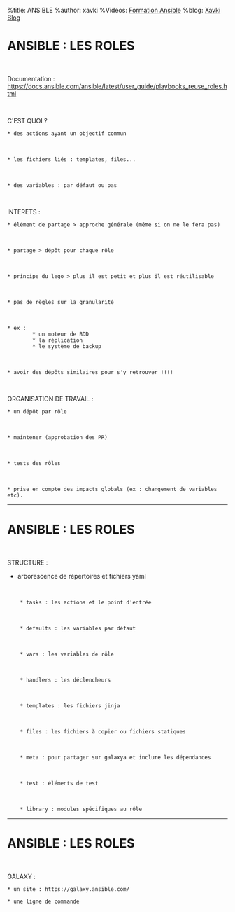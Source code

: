 %title: ANSIBLE
%author: xavki
%Vidéos: [Formation Ansible](https://www.youtube.com/playlist?list=PLn6POgpklwWoCpLKOSw3mXCqbRocnhrh-)
%blog: [Xavki Blog](https://xavki.blog)


# ANSIBLE : LES ROLES


<br>

Documentation : https://docs.ansible.com/ansible/latest/user_guide/playbooks_reuse_roles.html


<br>

C'EST QUOI ?
<br>

	* des actions ayant un objectif commun
<br>

	* les fichiers liés : templates, files...
<br>

	* des variables : par défaut ou pas

<br>

INTERETS :
<br>

	* élément de partage > approche générale (même si on ne le fera pas)
<br>

	* partage > dépôt pour chaque rôle
<br>

	* principe du lego > plus il est petit et plus il est réutilisable
<br>

	* pas de règles sur la granularité
<br>

	* ex :
			* un moteur de BDD
			* la réplication
			* le système de backup
<br>

	* avoir des dépôts similaires pour s'y retrouver !!!!

<br>

ORGANISATION DE TRAVAIL :
<br>

	* un dépôt par rôle
<br>

	* maintener (approbation des PR)
<br>

	* tests des rôles
<br>

	* prise en compte des impacts globals (ex : changement de variables etc).

------------------------------------------------------------------------------------------------

# ANSIBLE : LES ROLES



<br>

STRUCTURE :
<br>

* arborescence de répertoires et fichiers yaml

<br>

		* tasks : les actions et le point d'entrée

<br>

		* defaults : les variables par défaut

<br>

		* vars : les variables de rôle

<br>

		* handlers : les déclencheurs

<br>

		* templates : les fichiers jinja

<br>

		* files : les fichiers à copier ou fichiers statiques

<br>

		* meta : pour partager sur galaxya et inclure les dépendances

<br>

		* test : éléments de test

<br>

		* library : modules spécifiques au rôle

------------------------------------------------------------------------------------------------

# ANSIBLE : LES ROLES


<br>

GALAXY :

	* un site : https://galaxy.ansible.com/

	* une ligne de commande
